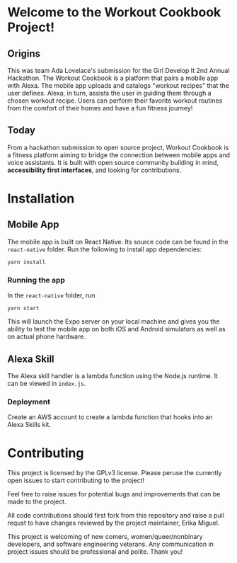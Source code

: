 # Welcome to the Workout Cookbook Project!

## Origins
This was team Ada Lovelace's submission for the Girl Develop It 2nd Annual Hackathon. The Workout Cookbook is a platform that pairs a mobile app with Alexa. The mobile app uploads and catalogs "workout recipes" that the user defines. Alexa, in turn, assists the user in guiding them through a chosen workout recipe. Users can perform their favorite workout routines from the comfort of their homes and have a fun fitness journey!

## Today
From a hackathon submission to open source project, Workout Cookbook is a fitness platform aiming to bridge the connection between mobile apps and voice assistants. It is built with open source community building in mind, **accessibility first interfaces**, and looking for contributions.

# Installation
## Mobile App
The mobile app is built on React Native. Its source code can be found in the `react-native` folder. Run the following to install app dependencies:
```
yarn install
```
### Running the app
In the `react-native` folder, run
```
yarn start
```
This will launch the Expo server on your local machine and gives you the ability to test the mobile app on both iOS and Android simulators as well as on actual phone hardware.

## Alexa Skill
The Alexa skill handler is a lambda function using the Node.js runtime. It can be viewed in `index.js`.

### Deployment
Create an AWS account to create a lambda function that hooks into an Alexa Skills kit.

# Contributing
This project is licensed by the GPLv3 license. Please peruse the currently open issues to start contributing to the project!

Feel free to raise issues for potential bugs and improvements that can be made to the project.

All code contributions should first fork from this repository and raise a pull requst to have changes reviewed by the project maintainer, Erika Miguel.

This project is welcoming of new comers, women/queer/nonbinary developers, and software engineering veterans. Any communication in project issues should be professional and polite. Thank you!
